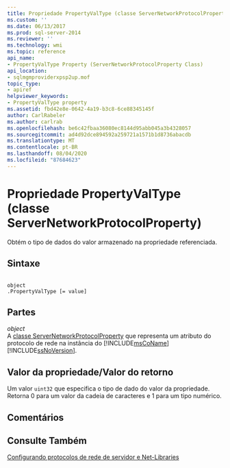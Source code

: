 ```yaml
---
title: Propriedade PropertyValType (classe ServerNetworkProtocolProperty) | Microsoft Docs
ms.custom: ''
ms.date: 06/13/2017
ms.prod: sql-server-2014
ms.reviewer: ''
ms.technology: wmi
ms.topic: reference
api_name:
- PropertyValType Property (ServerNetworkProtocolProperty Class)
api_location:
- sqlmgmproviderxpsp2up.mof
topic_type:
- apiref
helpviewer_keywords:
- PropertyValType property
ms.assetid: fbd42e8e-0642-4a19-b3c8-6ce88345145f
author: CarlRabeler
ms.author: carlrab
ms.openlocfilehash: be6c42fbaa36080ec8144d95abb045a3b4328057
ms.sourcegitcommit: ad4d92dce894592a259721a1571b1d8736abacdb
ms.translationtype: MT
ms.contentlocale: pt-BR
ms.lasthandoff: 08/04/2020
ms.locfileid: "87684623"
---
```

# <a name="propertyvaltype-property-servernetworkprotocolproperty-class"></a>Propriedade PropertyValType (classe ServerNetworkProtocolProperty)
  Obtém o tipo de dados do valor armazenado na propriedade referenciada.  
  
## <a name="syntax"></a>Sintaxe  
  
```  
  
object  
.PropertyValType [= value]  
```  
  
## <a name="parts"></a>Partes  
 *object*  
 A [classe ServerNetworkProtocolProperty](servernetworkprotocolproperty-class.md) que representa um atributo do protocolo de rede na instância do [!INCLUDE[msCoName](../../../includes/msconame-md.md)] [!INCLUDE[ssNoVersion](../../../includes/ssnoversion-md.md)].  
  
## <a name="property-valuereturn-value"></a>Valor da propriedade/Valor do retorno  
 Um valor `uint32` que especifica o tipo de dado do valor da propriedade. Retorna 0 para um valor da cadeia de caracteres e 1 para um tipo numérico.  
  
## <a name="remarks"></a>Comentários  
  
## <a name="see-also"></a>Consulte Também  
 [Configurando protocolos de rede de servidor e Net-Libraries](https://msdn.microsoft.com/library/ms177485\(v=sql.100\).aspx)  
  
  
